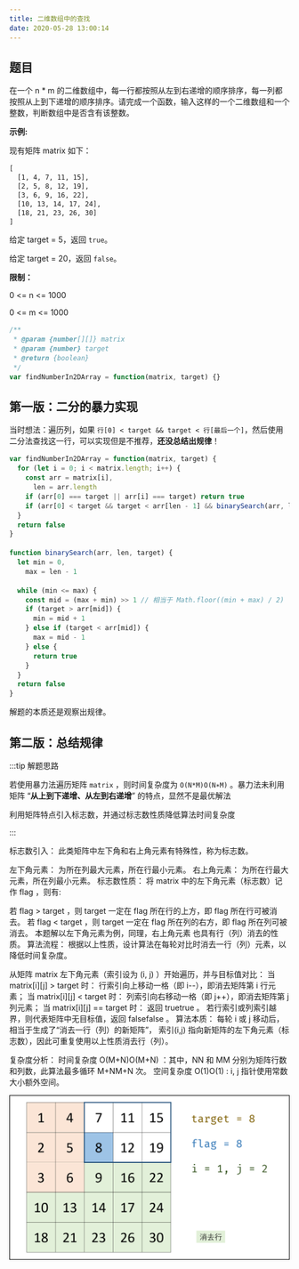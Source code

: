 ```yaml
---
title: 二维数组中的查找
date: 2020-05-28 13:00:14
---
```


## 题目

在一个 n \* m 的二维数组中，每一行都按照从左到右递增的顺序排序，每一列都按照从上到下递增的顺序排序。请完成一个函数，输入这样的一个二维数组和一个整数，判断数组中是否含有该整数。

**示例:**

现有矩阵 matrix 如下：

```TS
[
  [1, 4, 7, 11, 15],
  [2, 5, 8, 12, 19],
  [3, 6, 9, 16, 22],
  [10, 13, 14, 17, 24],
  [18, 21, 23, 26, 30]
]
```

给定 target = 5，返回 `true`。

给定 target = 20，返回 `false`。

**限制：**

0 <= n <= 1000

0 <= m <= 1000

```js
/**
 * @param {number[][]} matrix
 * @param {number} target
 * @return {boolean}
 */
var findNumberIn2DArray = function(matrix, target) {}
```

## 第一版：二分的暴力实现

当时想法：遍历列，如果 `行[0] < target && target < 行[最后一个]`，然后使用二分法查找这一行，可以实现但是不推荐，**还没总结出规律**！

```js
var findNumberIn2DArray = function(matrix, target) {
  for (let i = 0; i < matrix.length; i++) {
    const arr = matrix[i],
      len = arr.length
    if (arr[0] === target || arr[i] === target) return true
    if (arr[0] < target && target < arr[len - 1] && binarySearch(arr, len, target)) return true
  }
  return false
}

function binarySearch(arr, len, target) {
  let min = 0,
    max = len - 1

  while (min <= max) {
    const mid = (max + min) >> 1 // 相当于 Math.floor((min + max) / 2)
    if (target > arr[mid]) {
      min = mid + 1
    } else if (target < arr[mid]) {
      max = mid - 1
    } else {
      return true
    }
  }
  return false
}
```

解题的本质还是观察出规律。

## 第二版：总结规律

:::tip 解题思路

若使用暴力法遍历矩阵 `matrix` ，则时间复杂度为 `O(N*M)O(N∗M)` 。暴力法未利用矩阵 “**从上到下递增、从左到右递增**” 的特点，显然不是最优解法

利用矩阵特点引入标志数，并通过标志数性质降低算法时间复杂度

:::

标志数引入： 此类矩阵中左下角和右上角元素有特殊性，称为标志数。

左下角元素： 为所在列最大元素，所在行最小元素。
右上角元素： 为所在行最大元素，所在列最小元素。
标志数性质： 将 matrix 中的左下角元素（标志数）记作 flag ，则有:

若 flag > target ，则 target 一定在 flag 所在行的上方，即 flag 所在行可被消去。
若 flag < target ，则 target 一定在 flag 所在列的右方，即 flag 所在列可被消去。
本题解以左下角元素为例，同理，右上角元素 也具有行（列）消去的性质。
算法流程： 根据以上性质，设计算法在每轮对比时消去一行（列）元素，以降低时间复杂度。

从矩阵 matrix 左下角元素（索引设为 (i, j) ）开始遍历，并与目标值对比：
当 matrix[i][j] > target 时： 行索引向上移动一格（即 i--），即消去矩阵第 i 行元素；
当 matrix[i][j] < target 时： 列索引向右移动一格（即 j++），即消去矩阵第 j 列元素；
当 matrix[i][j] == target 时： 返回 truetrue 。
若行索引或列索引越界，则代表矩阵中无目标值，返回 falsefalse 。
算法本质： 每轮 i 或 j 移动后，相当于生成了“消去一行（列）的新矩阵”， 索引(i,j) 指向新矩阵的左下角元素（标志数），因此可重复使用以上性质消去行（列）。

复杂度分析：
时间复杂度 O(M+N)O(M+N) ：其中，NN 和 MM 分别为矩阵行数和列数，此算法最多循环 M+NM+N 次。
空间复杂度 O(1)O(1) : i, j 指针使用常数大小额外空间。

![](../../../assets/algorithm/leetcode/offer-4.png)
